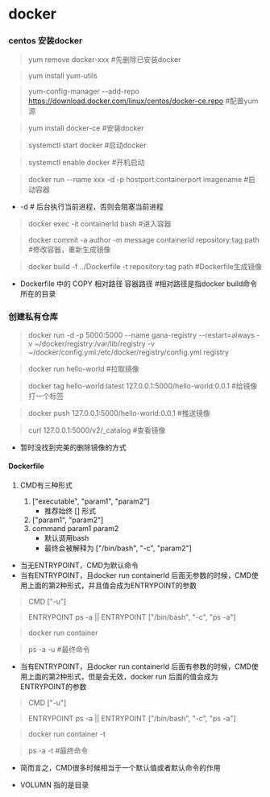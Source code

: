 # docker

### centos 安装docker

> yum remove docker-xxx #先删除已安装docker

> yum install yum-utils

> yum-config-manager --add-repo https://download.docker.com/linux/centos/docker-ce.repo #配置yum源

> yum install docker-ce #安装docker

> systemctl start docker #启动docker

> systemctl enable docker #开机启动

> docker run --name xxx -d -p hostport:containerport imagename #启动容器

* -d # 后台执行当前进程，否则会阻塞当前进程

> docker exec -it containerId bash #进入容器

> docker commit -a author -m message containerId repository:tag path #修改容器，重新生成镜像

> docker build -f ../Dockerfile -t repository:tag path #Dockerfile生成镜像

* Dockerfile 中的 COPY 相对路径 容器路径 #相对路径是指docker build命令所在的目录

### 创建私有仓库

> docker run -d -p 5000:5000 --name gana-registry --restart=always -v ~/docker/registry:/var/lib/registry -v ~/docker/config.yml:/etc/docker/registry/config.yml registry

> docker run hello-world #拉取镜像

> docker tag hello-world:latest 127.0.0.1:5000/hello-world:0.0.1 #给镜像打一个标签

> docker push 127.0.0.1:5000/hello-world:0.0.1 #推送镜像

> curl 127.0.0.1:5000/v2/_catalog #查看镜像

* 暂时没找到完美的删除镜像的方式


#### Dockerfile

1. CMD有三种形式

    1. ["executable", "param1", "param2"]
        * 推荐始终 [] 形式
    2. ["param1", "param2"]
    3. command param1 param2
        * 默认调用bash
        * 最终会被解释为 ["/bin/bash", "-c", "param2"]

* 当无ENTRYPOINT，CMD为默认命令
* 当有ENTRYPOINT，且docker run containerId 后面无参数的时候，CMD使用上面的第2种形式，并且值会成为ENTRYPOINT的参数
> CMD ["-u"]

> ENTRYPOINT ps -a || ENTRYPOINT ["/bin/bash", "-c", "ps -a"]

> docker run container

> ps -a -u #最终命令

* 当有ENTRYPOINT，且docker run containerId 后面有参数的时候，CMD使用上面的第2种形式，但是会无效，docker run 后面的值会成为ENTRYPOINT的参数

> CMD ["-u"]

> ENTRYPOINT ps -a || ENTRYPOINT ["/bin/bash", "-c", "ps -a"]

> docker run container -t

> ps -a -t #最终命令

* 简而言之，CMD很多时候相当于一个默认值或者默认命令的作用

* VOLUMN 指的是目录